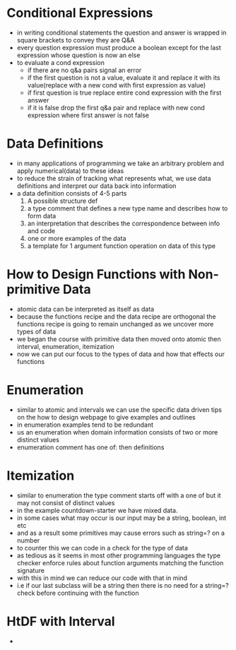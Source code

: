 # Conditional Expressions
* in writing conditional statements the question and answer is wrapped in square brackets to convey they are Q&A 
* every question expression must produce a boolean except for the last expression whose question is now an else
* to evaluate a cond expression
    - if there are no q&a pairs signal an error
    - if the first question is not a value, evaluate it and replace it with its value(replace with a new cond with first expression as value)
    - if first question is true replace entire cond expression with the first answer
    - if it is false drop the first q&a pair and replace with new cond expression where first answer is not false

# Data Definitions
* in many applications of programming we take an arbitrary problem and apply numerical(data) to these ideas
* to reduce the strain of tracking what represents what, we use data definitions and interpret our data back into information 
* a data definition consists of 4-5 parts
  1. A possible structure def
  2. a type comment that defines a new type name and describes how to form data
  3. an interpretation that describes the correspondence between info and code
  4. one or more examples of the data
  5. a template for 1 argument function operation on data of this type

# How to Design Functions with Non-primitive Data
* atomic data can be interpreted as itself as data
* because the functions recipe and the data recipe are orthogonal the functions recipe is going to remain unchanged as we uncover more types of data
* we began the course with primitive data then moved onto atomic then interval, enumeration, itemization
* now we can put our focus to the types of data and how that effects our functions

# Enumeration
* similar to atomic and intervals we can use the specific data driven tips on the how to design webpage to give examples and outlines
* in enumeration examples tend to be redundant
* us an enumeration when domain information consists of two or more distinct values
* enumeration comment has one of: then definitions

# Itemization
* similar to enumeration the type comment starts off with a one of but it may not consist of distinct values
* in the example countdown-starter we have mixed data.
* in some cases what may occur is our input may be a string, boolean, int etc
* and as a result some primitives may cause errors such as string=? on a number
* to counter this we can code in a check for the type of data 
* as tedious as it seems in most other programming languages the type checker enforce rules about function arguments matching the function signature
* with this in mind we can reduce our code with that in mind
* i.e if our last subclass will be a string then there is no need for a string=? check before continuing with the function

# HtDF with Interval
* 



